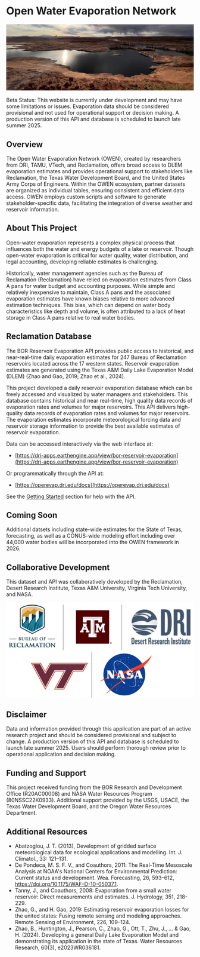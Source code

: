 # Open Water Evaporation Network
<img src="images/powell_landscape_cropped.jpg" alt="Image Description"  width="800">

Beta Status: This website is currently under development and may have some limitations or issues. Evaporation data should be considered provisional and not used for operational support or decision making. A production version of this API and database is scheduled to launch late summer 2025. 

## Overview

The Open Water Evaporation Network (OWEN), created by researchers from DRI, TAMU, VTech, and Reclamation, offers broad access to DLEM evaporation estimates and provides operational support to stakeholders like Reclamation, the Texas Water Development Board, and the United States Army Corps of Engineers. Within the OWEN ecosystem, partner datasets are organized as individual tables, ensuring consistent and efficient data access. OWEN employs custom scripts and software to generate stakeholder-specific data, facilitating the integration of diverse weather and reservoir information. 


## About This Project

Open-water evaporation represents a complex physical process that influences both the water and energy budgets of a lake or reservoir. Though open-water evaporation is critical for water quality, water distribution, and legal accounting, developing reliable estimates is challenging.

Historically, water management agencies such as the Bureau of Reclamation (Reclamation) have relied on evaporation estimates from Class A pans for water budget and accounting purposes. While simple and relatively inexpensive to maintain, Class A pans and the associated evaporation estimates have known biases relative to more advanced estimation techniques. This bias, which can depend on water body characteristics like depth and volume, is often attributed to a lack of heat storage in Class A pans relative to real water bodies.

## Reclamation Database

The BOR Reservoir Evaporation API provides public access to historical, and near-real-time daily evaporation estimates for 247 Bureau of Reclamation reservoirs located across the 17 western states. Reservoir evaporation estimates are generated using the Texas A&M Daily Lake Evaporation Model (DLEM) (Zhao and Gao, 2019; Zhao et al., 2024). 

This project developed a daily reservoir evaporation database which can be freely accessed and visualized by water managers and stakeholders. This database contains historical and near real-time, high quality data records of evaporation rates and volumes for major reservoirs. This API delivers high-quality data records of evaporation rates and volumes for major reservoirs. The evaporation estimates incorporate meteorological forcing data and reservoir storage information to provide the best available estimates of reservoir evaporation.

Data can be accessed interactively via the web interface at:
- [https://dri-apps.earthengine.app/view/bor-reservoir-evaporation](https://dri-apps.earthengine.app/view/bor-reservoir-evaporation)

Or programmatically through the API at:
- [https://operevap.dri.edu/docs](https://operevap.dri.edu/docs)

See the [Getting Started](https://operevap.launchpad.wiki/started/getting-started/) section for help with the API.

## Coming Soon

Additional datsets including state-wide estimates for the State of Texas, forecasting, as well as a CONUS-wide modeling effort including over 44,000 water bodies will be incorporated into the OWEN framework in 2026. 

## Collaborative Development

This dataset and API was collaboratively developed by the Reclamation, Desert Research Institute, Texas A&M University, Virginia Tech University, and NASA. 

<center>

<img src="images/combined_logos.jpg" alt="Image Description"  width="800">

</center>

## Disclaimer

Data and information provided through this application are part of an active research project and should be considered provisional and subject to change. A production version of this API and database is scheduled to launch late summer 2025. Users should perform thorough review prior to operational application and decision making.

## Funding and Support

This project received funding from the BOR Research and Development Office (R20AC00008) and NASA Water Resources Program (80NSSC22K0933). Additional support provided by the USGS, USACE, the Texas Water Development Board, and the Oregon Water Resources Department.

## Additional Resources

- Abatzoglou, J. T. (2013), Development of gridded surface meteorological data for ecological applications and modelling. Int. J. Climatol., 33: 121–131.
- De Pondeca, M. S. F. V., and Coauthors, 2011: The Real-Time Mesoscale Analysis at NOAA's National Centers for Environmental Prediction: Current status and development. Wea. Forecasting, 26, 593–612, https://doi.org/10.1175/WAF-D-10-05037.1.
- Tanny, J., and Coauthors, 2008: Evaporation from a small water reservoir: Direct measurements and estimates. J. Hydrology, 351, 218-229.
- Zhao, G., and H. Gao, 2019: Estimating reservoir evaporation losses for the united states: Fusing remote sensing and modeling approaches. Remote Sensing of Environment, 226, 109–124.
- Zhao, B., Huntington, J., Pearson, C., Zhao, G., Ott, T., Zhu, J., ... & Gao, H. (2024). Developing a general Daily Lake Evaporation Model and demonstrating its application in the state of Texas. Water Resources Research, 60(3), e2023WR036181.
